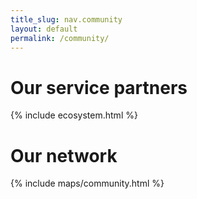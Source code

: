 ```yaml
---
title_slug: nav.community
layout: default
permalink: /community/
---
```

# Our service partners
{% include ecosystem.html %}

# Our network
{% include maps/community.html %}

